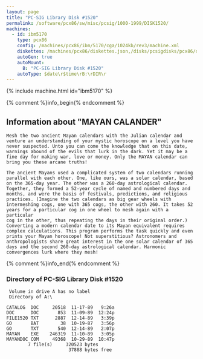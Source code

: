 ```yaml
---
layout: page
title: "PC-SIG Library Disk #1520"
permalink: /software/pcx86/sw/misc/pcsig/1000-1999/DISK1520/
machines:
  - id: ibm5170
    type: pcx86
    config: /machines/pcx86/ibm/5170/cga/1024kb/rev3/machine.xml
    diskettes: /machines/pcx86/diskettes.json,/disks/pcsigdisks/pcx86/diskettes.json
    autoGen: true
    autoMount:
      B: "PC-SIG Library Disk #1520"
    autoType: $date\r$time\rB:\rDIR\r
---
```


{% include machine.html id="ibm5170" %}

{% comment %}info_begin{% endcomment %}

## Information about "MAYAN CALANDER"

    Mesh the two ancient Mayan calendars with the Julian calendar and
    venture an understanding of your mystic horoscope on a level you have
    never suspected. Unto you can come the knowledge that on this date,
    warnings abound of the evils that lurk in the dark. Yet it may be a
    fine day for making war, love or money. Only the MAYAN calendar can
    bring you these arcane truths!
    
    The ancient Mayans used a complicated system of two calendars running
    parallel with each other. One, like ours, was a solar calendar, based
    on the 365-day year. The other was a 260-day astrological calendar.
    Together, they formed a 52-year cycle of named and numbered days and
    months, and were the basis of festivals, predictions, and religious
    practices. (Imagine the two calendars as big gear wheels with
    intermeshing cogs, one with 365 cogs, the other with 260. It takes 52
    years for a particular cog in one wheel to mesh again with a particular
    cog in the other, thus repeating the days in their original order.)
    Converting a modern calendar date to its Mayan equivalent requires
    complex calculations. This program performs the task quickly and even
    prints your Mayan horoscope! Not superstitious? Astronomers and
    anthropologists share great interest in the one solar calendar of 365
    days and the second 260-day astrological calendar. Harmonic
    convergences lurk where they mesh!
{% comment %}info_end{% endcomment %}


### Directory of PC-SIG Library Disk #1520

     Volume in drive A has no label
     Directory of A:\

    CATALOG  DOC     20518  11-17-89   9:26a
    DOC      DOC       853  11-09-89  12:24p
    FILE1520 TXT      2887  12-14-89   3:39p
    GO       BAT        38  10-19-87   3:56p
    GO       TXT       540  12-14-89   2:07p
    MAYAN    EXE    246319  11-10-89   3:05p
    MAYANDOC COM     49368  10-29-89  10:47p
            7 file(s)     320523 bytes
                           37888 bytes free
